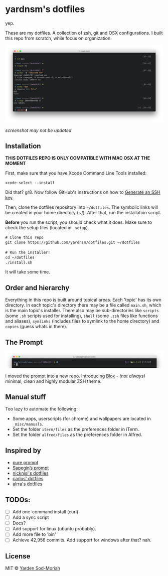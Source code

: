 # yardnsm's dotfiles

yep.

These are my dotfiles. A collection of zsh, git and OSX configurations. I built this repo from scratch, while focus on organization.

![](https://raw.githubusercontent.com/yardnsm/dotfiles/master/_misc/media/terminal.png)

*screenshot may not be updated*

## Installation

**THIS DOTFILES REPO IS ONLY COMPATIBLE WITH MAC OSX AT THE MOMENT**

First, make sure that you have Xcode Command Line Tools installed:

```
xcode-select --install
```

Did that? gr8. Now follow GitHub's instructions on how to [Generate an SSH key](https://help.github.com/articles/generating-an-ssh-key/).

Then, clone the dotfiles repository into `~/dotfiles`. The symbolic links will be created in your home directory (~/).
After that, run the installation script.

**Before** you run the script, you should check what it does. Make sure to check the setup files (located in `_setup`).

```
# Clone this repo
git clone https://github.com/yardnsm/dotfiles.git ~/dotfiles

# Run the installer!
cd ~/dotfiles
./install.sh
```

It will take some time.

## Order and hierarchy

Everything in this repo is built around topical areas. Each 'topic' has its own directory. In each topic's directory there may be a file called `main.sh`, which is the main topic's installer. There also may be sub-directories like `scripts` (some `.sh` scripts used for installing), `shell` (some `.zsh` files like functions and aliases), `symlinks` (includes files to symlink to the home directory) and `copies` (guess whats in there).

## The Prompt

![](https://raw.githubusercontent.com/yardnsm/dotfiles/master/_misc/media/terminal-sliced.png)

I moved the prompt into a new repo. Introducing [Blox](https://github.com/yardnsm/blox-zsh-theme) - *(not always)* minimal, clean and highly modular ZSH theme.

## Manual stuff

Too lazy to automate the following:

- Some apps, userscripts (for chrome) and wallpapers are located in `_misc/manuals`.
- Set the folder `iterm/files` as the preferences folder in iTerm.
- Set the folder `alfred/files` as the preferences folder in Alfred.

## Inspired by

- [pure prompt](https://github.com/sindresorhus/pure)
- [Sapegin’s prompt](https://github.com/sapegin/dotfiles)
- [nicknisi's dotfiles](https://github.com/nicknisi/dotfiles)
- [carlos' dotfiles](https://github.com/caarlos0/dotfiles)
- [alrra's dotfiles](https://github.com/alrra/dotfiles)

## TODOs:

- [ ] Add one-command install (curl)
- [ ] Add a sync script
- [ ] Docs?
- [ ] Add support for linux (ubuntu probably).
- [ ] Add more file to 'bin'
- [ ] Achieve 42,956 commits. Add support for windows after that? nah.

## License

MIT © [Yarden Sod-Moriah](http://yardnsm.net/)
